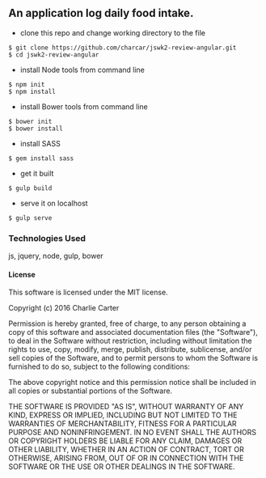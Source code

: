 ## An application log daily food intake.

* clone this repo and change working directory to the file
```
$ git clone https://github.com/charcar/jswk2-review-angular.git
$ cd jswk2-review-angular
```

* install Node tools from command line
```
$ npm init
$ npm install
```
* install Bower tools from command line
```
$ bower init
$ bower install
```

* install SASS
```
$ gem install sass
```
* get it built
```
$ gulp build
```
* serve it on localhost
```
$ gulp serve
```

### Technologies Used
js, jquery, node, gulp, bower

#### License

This software is licensed under the MIT license.

Copyright (c) 2016 Charlie Carter

Permission is hereby granted, free of charge, to any person obtaining a copy of this software and associated documentation files (the "Software"), to deal in the Software without restriction, including without limitation the rights to use, copy, modify, merge, publish, distribute, sublicense, and/or sell copies of the Software, and to permit persons to whom the Software is furnished to do so, subject to the following conditions:

The above copyright notice and this permission notice shall be included in all copies or substantial portions of the Software.

THE SOFTWARE IS PROVIDED "AS IS", WITHOUT WARRANTY OF ANY KIND, EXPRESS OR IMPLIED, INCLUDING BUT NOT LIMITED TO THE WARRANTIES OF MERCHANTABILITY, FITNESS FOR A PARTICULAR PURPOSE AND NONINFRINGEMENT. IN NO EVENT SHALL THE AUTHORS OR COPYRIGHT HOLDERS BE LIABLE FOR ANY CLAIM, DAMAGES OR OTHER LIABILITY, WHETHER IN AN ACTION OF CONTRACT, TORT OR OTHERWISE, ARISING FROM, OUT OF OR IN CONNECTION WITH THE SOFTWARE OR THE USE OR OTHER DEALINGS IN THE SOFTWARE. 
